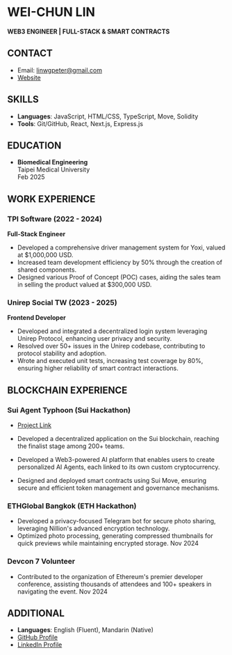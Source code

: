 # WEI-CHUN LIN

**WEB3 ENGINEER | FULL-STACK & SMART CONTRACTS**

## CONTACT

-   Email: linwgpeter@gmail.com
-   [Website](https://badukwei.vercel.app/)

## SKILLS

-   **Languages**: JavaScript, HTML/CSS, TypeScript, Move, Solidity
-   **Tools**: Git/GitHub, React, Next.js, Express.js

## EDUCATION

-   **Biomedical Engineering**  
    Taipei Medical University  
    Feb 2025

## WORK EXPERIENCE

### TPI Software (2022 - 2024)

**Full-Stack Engineer**

-   Developed a comprehensive driver management system for Yoxi, valued at $1,000,000 USD.
-   Increased team development efficiency by 50% through the creation of shared components.
-   Designed various Proof of Concept (POC) cases, aiding the sales team in selling the product valued at $300,000 USD.

### Unirep Social TW (2023 - 2025)

**Frontend Developer**

-   Developed and integrated a decentralized login system leveraging Unirep Protocol, enhancing user privacy and security.
-   Resolved over 50+ issues in the Unirep codebase, contributing to protocol stability and adoption.
-   Wrote and executed unit tests, increasing test coverage by 80%, ensuring higher reliability of smart contract interactions.

## BLOCKCHAIN EXPERIENCE

### Sui Agent Typhoon (Sui Hackathon)

-   [Project Link](https://suiaicoin.vercel.app/)

-   Developed a decentralized application on the Sui blockchain, reaching the finalist stage among 200+ teams.
-   Developed a Web3-powered AI platform that enables users to create personalized AI Agents, each linked to its own custom cryptocurrency.
-   Designed and deployed smart contracts using Sui Move, ensuring secure and efficient token management and governance mechanisms.

### ETHGlobal Bangkok (ETH Hackathon)

-   Developed a privacy-focused Telegram bot for secure photo sharing, leveraging Nillion's advanced encryption technology.
-   Optimized photo processing, generating compressed thumbnails for quick previews while maintaining encrypted storage.
    Nov 2024

### Devcon 7 Volunteer

-   Contributed to the organization of Ethereum's premier developer conference, assisting thousands of attendees and 100+ speakers in navigating the event.
    Nov 2024

## ADDITIONAL

-   **Languages**: English (Fluent), Mandarin (Native)
-   [GitHub Profile](https://github.com/badukwei)
-   [LinkedIn Profile](https://www.linkedin.com/in/weichunlin8611/)